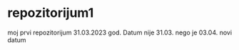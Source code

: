 # repozitorijum1
moj prvi repozitorijum
31.03.2023 god.
Datum nije 31.03. nego je 03.04.
novi datum

